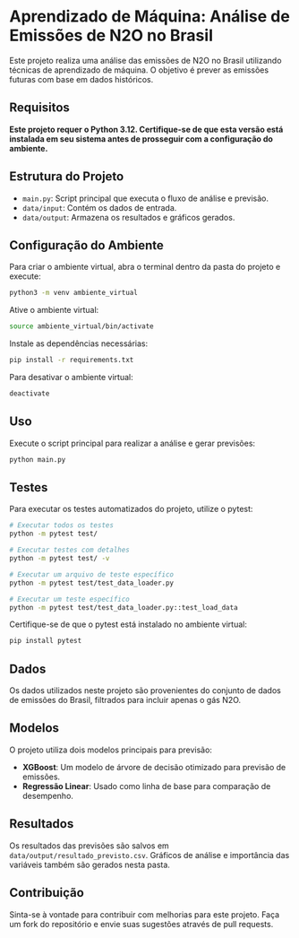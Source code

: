 # Aprendizado de Máquina: Análise de Emissões de N2O no Brasil

Este projeto realiza uma análise das emissões de N2O no Brasil utilizando técnicas de aprendizado de máquina. O objetivo é prever as emissões futuras com base em dados históricos.

## **Requisitos**

**Este projeto requer o Python 3.12. Certifique-se de que esta versão está instalada em seu sistema antes de prosseguir com a configuração do ambiente.**

## Estrutura do Projeto

- `main.py`: Script principal que executa o fluxo de análise e previsão.
- `data/input`: Contém os dados de entrada.
- `data/output`: Armazena os resultados e gráficos gerados.

## Configuração do Ambiente

Para criar o ambiente virtual, abra o terminal dentro da pasta do projeto e execute:

```bash
python3 -m venv ambiente_virtual
```

Ative o ambiente virtual:

```bash
source ambiente_virtual/bin/activate
```

Instale as dependências necessárias:

```bash
pip install -r requirements.txt
```

Para desativar o ambiente virtual:

```bash
deactivate
```

## Uso

Execute o script principal para realizar a análise e gerar previsões:

```bash
python main.py
```

## Testes

Para executar os testes automatizados do projeto, utilize o pytest:

```bash
# Executar todos os testes
python -m pytest test/

# Executar testes com detalhes
python -m pytest test/ -v

# Executar um arquivo de teste específico
python -m pytest test/test_data_loader.py

# Executar um teste específico
python -m pytest test/test_data_loader.py::test_load_data
```

Certifique-se de que o pytest está instalado no ambiente virtual:

```bash
pip install pytest
```

## Dados

Os dados utilizados neste projeto são provenientes do conjunto de dados de emissões do Brasil, filtrados para incluir apenas o gás N2O.

## Modelos

O projeto utiliza dois modelos principais para previsão:

- **XGBoost**: Um modelo de árvore de decisão otimizado para previsão de emissões.
- **Regressão Linear**: Usado como linha de base para comparação de desempenho.

## Resultados

Os resultados das previsões são salvos em `data/output/resultado_previsto.csv`. Gráficos de análise e importância das variáveis também são gerados nesta pasta.

## Contribuição

Sinta-se à vontade para contribuir com melhorias para este projeto. Faça um fork do repositório e envie suas sugestões através de pull requests.
